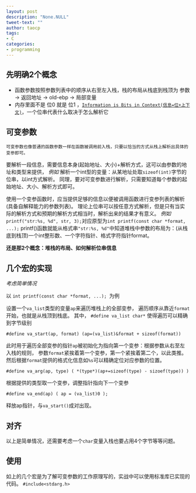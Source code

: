 ```yaml
---
layout: post
description: "None.NULL"
tweet-text: ""
author: taocp
tags:
- C
categories:
- programming
---
```


先明确2个概念
-------------
* 函数参数按照参数列表中的顺序从右至左入栈，栈的布局从栈底到栈顶为 参数 -> 返回地址 -> old-ebp -> 局部变量
* 内存里面不是 位0 就是 位1 ，[`Information is Bits in Context(信息=位+上下文)`](http://csapp.cs.cmu.edu)，一个位串代表什么取决于怎么解析它

可变参数
--------
    可变参数也像普通的函数参数一样在函数被调用前入栈，只要以恰当的方式从栈上解析出具体的变参即可。

要解析一段信息，需要信息本身(起始地址、大小)+解析方式，这可以由参数的地址和类型来提供，
*例如* 解析一个int型的变量：从某地址处取`sizeof(int)`字节的位串，以int方式解析。
同理，要对可变参数进行解析，只需要知道每个参数的起始地址、大小、解析方式即可。

使用一个变参函数时，应当提供足够的信息以便被调用函数进行变参列表的解析(具备自解释能力的参数列表)。
理论上位串可以按任意方式解析，但是只有当实际的解析方式和预期的解析方式相当时，解析出来的结果才有意义。
*例如*`printf("str:%s, %d", str, 3);`对应原型为`int printf(const char *format, ...);`
    printf()函数就能从格式串`"str:%s, %d"`中知道堆栈中参数的布局为：(从栈底到栈顶)一个int整形数、一个字符指针、格式字符指针format。

**还是那2个概念：堆栈的布局、如何解析位串信息**

几个宏的实现
------------
*考虑简单情况*

以 `int printf(const char *format, ...); `为例

设置一个`va_list`类型的变量`ap`来遍历堆栈上的全部变参，
遍历顺序从靠近`format`开始，也就是从栈顶到栈底。
其中， `#define va_list char*` 使得遍历可以精确到字节级别

`#define va_start(ap, format) (ap=(va_list)&format + sizeof(format))`

此时用于遍历全部变参的指针`ap`被初始化为指向第一个变参：根据参数从右至左入栈的规则，
参数`format`紧挨着第一个变参，第一个紧挨着第二个，以此类推。
然后根据`format`提供的格式化信息如`%s`可以精确定位对应参数的位置。

`#define va_arg(ap, type) ( *(type*)(ap+=sizeof(type) - sizoef(type)) )`

根据提供的类型取一个变参，调整指针指向下一个变参

`#define va_end(ap) ( ap = (va_list)0 );`

释放ap指针，与`va_start()`成对出现。

对齐
----
以上是简单情况，还需要考虑一个`char`变量入栈也要占用4个字节等等问题。

使用
----
如上的几个宏是为了解可变参数的工作原理写的，实战中可以使用标准库已实现的代码。
`#include<stdarg.h>`


